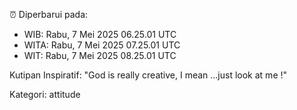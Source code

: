 ⏰ Diperbarui pada:
- WIB: Rabu, 7 Mei 2025 06.25.01 UTC
- WITA: Rabu, 7 Mei 2025 07.25.01 UTC
- WIT: Rabu, 7 Mei 2025 08.25.01 UTC

Kutipan Inspiratif:
"God is really creative, I mean ...just look at me !"


Kategori: attitude

